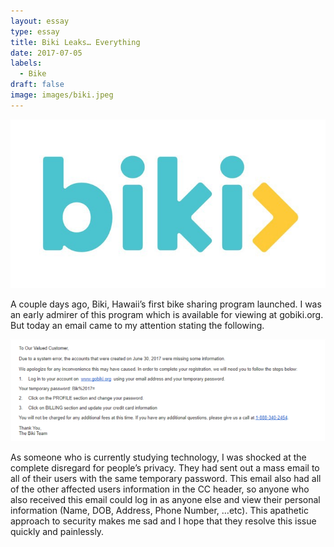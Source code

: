 ```yaml
---
layout: essay
type: essay
title: Biki Leaks… Everything
date: 2017-07-05
labels:
  - Bike
draft: false
image: images/biki.jpeg
---
```


![Logo](images/biki.jpeg)

A couple days ago, Biki, Hawaii’s first bike sharing program launched.
I was an early admirer of this program which is available for viewing at gobiki.org. But today an email came to my attention stating the following.

![Email Body](images/biki_body.png)

As someone who is currently studying technology, I was shocked at the complete disregard for people’s privacy.
They had sent out a mass email to all of their users with the same temporary password.
This email also had all of the other affected users information in the CC header, so anyone who also received this email could log in as anyone else and view their personal information (Name, DOB, Address, Phone Number, …etc).
This apathetic approach to security makes me sad and I hope that they resolve this issue quickly and painlessly.